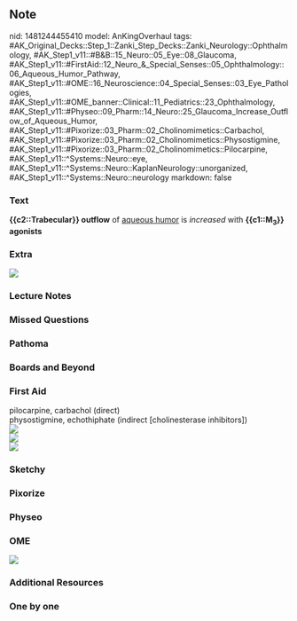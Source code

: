 ## Note
nid: 1481244455410
model: AnKingOverhaul
tags: #AK_Original_Decks::Step_1::Zanki_Step_Decks::Zanki_Neurology::Ophthalmology, #AK_Step1_v11::#B&B::15_Neuro::05_Eye::08_Glaucoma, #AK_Step1_v11::#FirstAid::12_Neuro_&_Special_Senses::05_Ophthalmology::06_Aqueous_Humor_Pathway, #AK_Step1_v11::#OME::16_Neuroscience::04_Special_Senses::03_Eye_Pathologies, #AK_Step1_v11::#OME_banner::Clinical::11_Pediatrics::23_Ophthalmology, #AK_Step1_v11::#Physeo::09_Pharm::14_Neuro::25_Glaucoma_Increase_Outflow_of_Aqueous_Humor, #AK_Step1_v11::#Pixorize::03_Pharm::02_Cholinomimetics::Carbachol, #AK_Step1_v11::#Pixorize::03_Pharm::02_Cholinomimetics::Physostigmine, #AK_Step1_v11::#Pixorize::03_Pharm::02_Cholinomimetics::Pilocarpine, #AK_Step1_v11::^Systems::Neuro::eye, #AK_Step1_v11::^Systems::Neuro::KaplanNeurology::unorganized, #AK_Step1_v11::^Systems::Neuro::neurology
markdown: false

### Text
<div>
  <div>
    <b>{{c2::Trabecular}} outflow</b> of <u>aqueous humor</u> is
    <i>increased</i> with <b>{{c1::M<sub>3</sub>}} agonists</b>
  </div>
</div>

### Extra
<img src="paste-217123481715079.jpg">

### Lecture Notes


### Missed Questions


### Pathoma


### Boards and Beyond


### First Aid
<div>
  pilocarpine, carbachol (direct)
</div>
<div>
  physostigmine, echothiphate (indirect [cholinesterase
  inhibitors])
</div>
<div><img src="paste-17811229377439.jpg"></div>
<div><img src="tmpoTwkfv.png"></div>
<div><img src="tmpu10rvU.png"></div>

### Sketchy


### Pixorize


### Physeo


### OME
<div class="ome-widget">
  <a href=
  "https://onlinemeded.org/spa/pediatrics/ophthalmology/acquire?ref=anki">
  <img src="_OME_AnkiFlashcards_Lesson_5.png"></a>
</div>

### Additional Resources


### One by one

